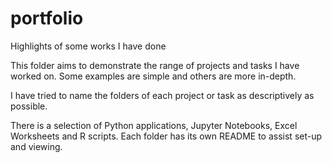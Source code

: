 # portfolio
Highlights of some works I have done

This folder aims to demonstrate the range of projects and tasks I have worked on. Some examples are simple and others are more in-depth. 

I have tried to name the folders of each project or task as descriptively as possible. 

There is a selection of Python applications, Jupyter Notebooks, Excel Worksheets and R scripts. Each folder has its own README to assist set-up and viewing.
